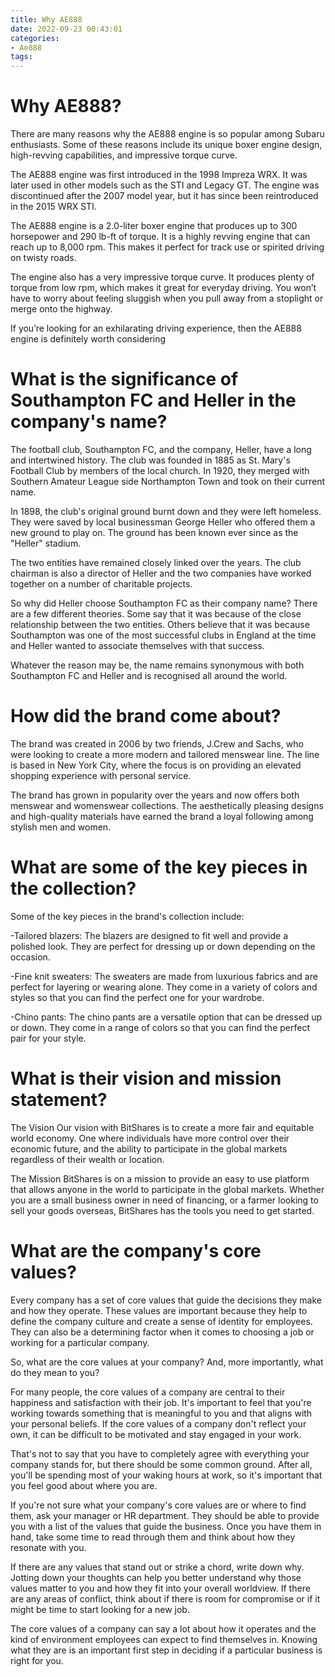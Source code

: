 ```yaml
---
title: Why AE888
date: 2022-09-23 00:43:01
categories:
- Ae888
tags:
---
```



# Why AE888?

There are many reasons why the AE888 engine is so popular among Subaru enthusiasts. Some of these reasons include its unique boxer engine design, high-revving capabilities, and impressive torque curve.

The AE888 engine was first introduced in the 1998 Impreza WRX. It was later used in other models such as the STI and Legacy GT. The engine was discontinued after the 2007 model year, but it has since been reintroduced in the 2015 WRX STI.

The AE888 engine is a 2.0-liter boxer engine that produces up to 300 horsepower and 290 lb-ft of torque. It is a highly revving engine that can reach up to 8,000 rpm. This makes it perfect for track use or spirited driving on twisty roads.

The engine also has a very impressive torque curve. It produces plenty of torque from low rpm, which makes it great for everyday driving. You won’t have to worry about feeling sluggish when you pull away from a stoplight or merge onto the highway.

If you’re looking for an exhilarating driving experience, then the AE888 engine is definitely worth considering

# What is the significance of Southampton FC and Heller in the company's name?

The football club, Southampton FC, and the company, Heller, have a long and intertwined history. The club was founded in 1885 as St. Mary's Football Club by members of the local church. In 1920, they merged with Southern Amateur League side Northampton Town and took on their current name.

In 1898, the club's original ground burnt down and they were left homeless. They were saved by local businessman George Heller who offered them a new ground to play on. The ground has been known ever since as the "Heller" stadium.

The two entities have remained closely linked over the years. The club chairman is also a director of Heller and the two companies have worked together on a number of charitable projects.

So why did Heller choose Southampton FC as their company name? There are a few different theories. Some say that it was because of the close relationship between the two entities. Others believe that it was because Southampton was one of the most successful clubs in England at the time and Heller wanted to associate themselves with that success.

Whatever the reason may be, the name remains synonymous with both Southampton FC and Heller and is recognised all around the world.

# How did the brand come about?

The brand was created in 2006 by two friends, J.Crew and Sachs, who were looking to create a more modern and tailored menswear line. The line is based in New York City, where the focus is on providing an elevated shopping experience with personal service.

The brand has grown in popularity over the years and now offers both menswear and womenswear collections. The aesthetically pleasing designs and high-quality materials have earned the brand a loyal following among stylish men and women.

# What are some of the key pieces in the collection?

Some of the key pieces in the brand's collection include:

-Tailored blazers: The blazers are designed to fit well and provide a polished look. They are perfect for dressing up or down depending on the occasion.

-Fine knit sweaters: The sweaters are made from luxurious fabrics and are perfect for layering or wearing alone. They come in a variety of colors and styles so that you can find the perfect one for your wardrobe.

-Chino pants: The chino pants are a versatile option that can be dressed up or down. They come in a range of colors so that you can find the perfect pair for your style.

# What is their vision and mission statement?

The Vision
Our vision with BitShares is to create a more fair and equitable world economy. One where individuals have more control over their economic future, and the ability to participate in the global markets regardless of their wealth or location.

The Mission
BitShares is on a mission to provide an easy to use platform that allows anyone in the world to participate in the global markets. Whether you are a small business owner in need of financing, or a farmer looking to sell your goods overseas, BitShares has the tools you need to get started.

# What are the company's core values?

Every company has a set of core values that guide the decisions they make and how they operate. These values are important because they help to define the company culture and create a sense of identity for employees. They can also be a determining factor when it comes to choosing a job or working for a particular company.

So, what are the core values at your company? And, more importantly, what do they mean to you?

For many people, the core values of a company are central to their happiness and satisfaction with their job. It's important to feel that you're working towards something that is meaningful to you and that aligns with your personal beliefs. If the core values of a company don't reflect your own, it can be difficult to be motivated and stay engaged in your work.

That's not to say that you have to completely agree with everything your company stands for, but there should be some common ground. After all, you'll be spending most of your waking hours at work, so it's important that you feel good about where you are.

If you're not sure what your company's core values are or where to find them, ask your manager or HR department. They should be able to provide you with a list of the values that guide the business. Once you have them in hand, take some time to read through them and think about how they resonate with you.

If there are any values that stand out or strike a chord, write down why. Jotting down your thoughts can help you better understand why those values matter to you and how they fit into your overall worldview. If there are any areas of conflict, think about if there is room for compromise or if it might be time to start looking for a new job.

The core values of a company can say a lot about how it operates and the kind of environment employees can expect to find themselves in. Knowing what they are is an important first step in deciding if a particular business is right for you.